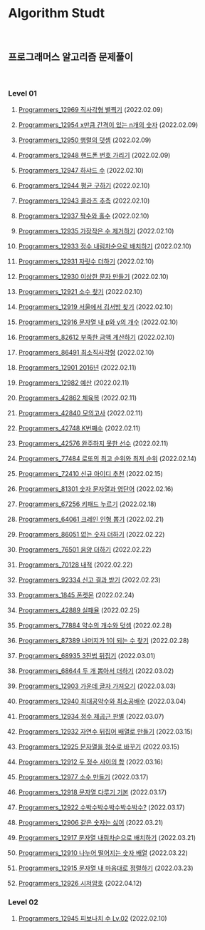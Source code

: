 # Algorithm Studt

<br/>

## 프로그래머스 알고리즘 문제풀이

<br/>

### Level 01

1. [Programmers_12969 직사각형 별찍기](https://programmers.co.kr/learn/courses/30/lessons/12969) (2022.02.09)

2. [Programmers_12954 x만큼 간격이 있는 n개의 숫자](https://programmers.co.kr/learn/courses/30/lessons/12954) (2022.02.09)

3. [Programmers_12950 행렬의 덧셈](https://programmers.co.kr/learn/courses/30/lessons/12950) (2022.02.09)

4. [Programmers_12948 핸드폰 번호 가리기](https://programmers.co.kr/learn/courses/30/lessons/12948) (2022.02.09)

5. [Programmers_12947 하샤드 수](https://programmers.co.kr/learn/courses/30/lessons/12947) (2022.02.10)

6. [Programmers_12944 평균 구하기](https://programmers.co.kr/learn/courses/30/lessons/12944) (2022.02.10)

7. [Programmers_12943 콜라츠 추측](https://programmers.co.kr/learn/courses/30/lessons/12943) (2022.02.10)

8. [Programmers_12937 짝수와 홀수](https://programmers.co.kr/learn/courses/30/lessons/12937) (2022.02.10)

9. [Programmers_12935 가장작은 수 제거하기](https://programmers.co.kr/learn/courses/30/lessons/12935) (2022.02.10)

10. [Programmers_12933 정수 내림차순으로 배치하기](https://programmers.co.kr/learn/courses/30/lessons/12933) (2022.02.10)

11. [Programmers_12931 자릿수 더하기](https://programmers.co.kr/learn/courses/30/lessons/12931) (2022.02.10)

12. [Programmers_12930 이상한 문자 만들기](https://programmers.co.kr/learn/courses/30/lessons/12930) (2022.02.10)

13. [Programmers_12921 소수 찾기](https://programmers.co.kr/learn/courses/30/lessons/12921) (2022.02.10)

14. [Programmers_12919 서울에서 김서방 찾기](https://programmers.co.kr/learn/courses/30/lessons/12919) (2022.02.10)

15. [Programmers_12916 문자열 내 p와 y의 개수](https://programmers.co.kr/learn/courses/30/lessons/12916) (2022.02.10)

16. [Programmers_82612 부족한 금액 계산하기](https://programmers.co.kr/learn/courses/30/lessons/82612) (2022.02.10)

17. [Programmers_86491 최소직사각형](https://programmers.co.kr/learn/courses/30/lessons/86491) (2022.02.10)

18. [Programmers_12901 2016년](https://programmers.co.kr/learn/courses/30/lessons/12901) (2022.02.11)

19. [Programmers_12982 예산](https://programmers.co.kr/learn/courses/30/lessons/12982) (2022.02.11)

20. [Programmers_42862 체육복](https://programmers.co.kr/learn/courses/30/lessons/42862) (2022.02.11)

21. [Programmers_42840 모의고사](https://programmers.co.kr/learn/courses/30/lessons/42840) (2022.02.11)

22. [Programmers_42748 K번째수](https://programmers.co.kr/learn/courses/30/lessons/42748) (2022.02.11)

23. [Programmers_42576 완주하지 못한 선수](https://programmers.co.kr/learn/courses/30/lessons/42576) (2022.02.11)

24. [Programmers_77484 로또의 최고 순위와 최저 순위](https://programmers.co.kr/learn/courses/30/lessons/77484) (2022.02.14)

25. [Programmers_72410 신규 아이디 추천](https://programmers.co.kr/learn/courses/30/lessons/72410) (2022.02.15)

26. [Programmers_81301 숫자 문자열과 영단어](https://programmers.co.kr/learn/courses/30/lessons/81301) (2022.02.16)

27. [Programmers_67256 키패드 누르기](https://programmers.co.kr/learn/courses/30/lessons/67256) (2022.02.18)

28. [Programmers_64061 크레인 인형 뽑기](https://programmers.co.kr/learn/courses/30/lessons/64061) (2022.02.21)

29. [Programmers_86051 없는 숫자 더하기](https://programmers.co.kr/learn/courses/30/lessons/86051) (2022.02.22)

30. [Programmers_76501 음양 더하기](https://programmers.co.kr/learn/courses/30/lessons/76501) (2022.02.22)

31. [Programmers_70128 내적](https://programmers.co.kr/learn/courses/30/lessons/70128) (2022.02.22)

32. [Programmers_92334 신고 결과 받기](https://programmers.co.kr/learn/courses/30/lessons/92334) (2022.02.23)

33. [Programmers_1845 폰켓몬](https://programmers.co.kr/learn/courses/30/lessons/1845) (2022.02.24)

34. [Programmers_42889 실패율](https://programmers.co.kr/learn/courses/30/lessons/42889) (2022.02.25)

35. [Programmers_77884 약수의 개수와 덧셈](https://programmers.co.kr/learn/courses/30/lessons/77884?language=java) (2022.02.28)

36. [Programmers_87389 나머지가 1이 되는 수 찾기](https://programmers.co.kr/learn/courses/30/lessons/87389) (2022.02.28)

37. [Programmers_68935 3진법 뒤집기](https://programmers.co.kr/learn/courses/30/lessons/68935) (2022.03.01)

38. [Programmers_68644 두 개 뽑아서 더하기](https://programmers.co.kr/learn/courses/30/lessons/68644) (2022.03.02)

39. [Programmers_12903 가운데 글자 가져오기](https://programmers.co.kr/learn/courses/30/lessons/12903) (2022.03.03)

40. [Programmers_12940 최대공약수와 최소공배수](https://programmers.co.kr/learn/courses/30/lessons/12940) (2022.03.04)

41. [Programmers_12934 정수 제곱근 판별](https://programmers.co.kr/learn/courses/30/lessons/12934) (2022.03.07)

42. [Programmers_12932 자연수 뒤집어 배열로 만들기](https://programmers.co.kr/learn/courses/30/lessons/12932) (2022.03.15)

43. [Programmers_12925 문자열을 정수로 바꾸기](https://programmers.co.kr/learn/courses/30/lessons/12925) (2022.03.15)

44. [Programmers_12912 두 정수 사이의 합](https://programmers.co.kr/learn/courses/30/lessons/12912) (2022.03.16)

45. [Programmers_12977 소수 만들기](https://programmers.co.kr/learn/courses/30/lessons/12977) (2022.03.17)

46. [Programmers_12918 문자열 다루기 기본](https://programmers.co.kr/learn/courses/30/lessons/12918) (2022.03.17)

47. [Programmers_12922 수박수박수박수박수박수?](https://programmers.co.kr/learn/courses/30/lessons/12922) (2022.03.17)

48. [Programmers_12906 같은 숫자는 싫어](https://programmers.co.kr/learn/courses/30/lessons/12906?language=java) (2022.03.21)

49. [Programmers_12917 문자열 내림차순으로 배치하기](https://programmers.co.kr/learn/courses/30/lessons/12917) (2022.03.21)

50. [Programmers_12910 나누어 떨어지는 숫자 배열](https://programmers.co.kr/learn/courses/30/lessons/12910) (2022.03.22)

51. [Programmers_12915 문자열 내 마음대로 정렬하기](https://programmers.co.kr/learn/courses/30/lessons/12915) (2022.03.23)

52. [Programmers_12926 시저암호](https://programmers.co.kr/learn/courses/30/lessons/12926) (2022.04.12)

### Level 02

1. [Programmers_12945 피보나치 수 Lv.02](https://programmers.co.kr/learn/courses/30/lessons/12945) (2022.02.10)